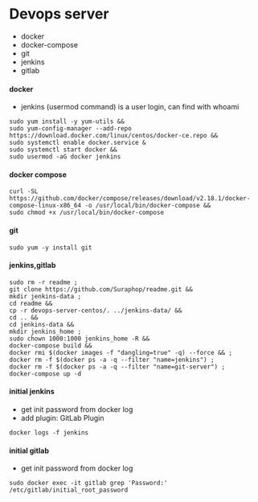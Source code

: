 # Devops server
 - docker
 - docker-compose
 - git
 - jenkins
 - gitlab

#### docker
- jenkins (usermod command)  is a user login, can find with whoami
```
sudo yum install -y yum-utils &&
sudo yum-config-manager --add-repo https://download.docker.com/linux/centos/docker-ce.repo &&
sudo systemctl enable docker.service &
sudo systemctl start docker &&
sudo usermod -aG docker jenkins 
```

#### docker compose
```
curl -SL https://github.com/docker/compose/releases/download/v2.18.1/docker-compose-linux-x86_64 -o /usr/local/bin/docker-compose &&
sudo chmod +x /usr/local/bin/docker-compose
```

#### git
```
sudo yum -y install git
```

#### jenkins,gitlab
```
sudo rm -r readme ;
git clone https://github.com/Suraphop/readme.git &&
mkdir jenkins-data ;
cd readme &&
cp -r devops-server-centos/. ../jenkins-data/ &&
cd .. &&
cd jenkins-data &&
mkdir jenkins_home ;
sudo chown 1000:1000 jenkins_home -R &&
docker-compose build &&
docker rmi $(docker images -f "dangling=true" -q) --force && ;
docker rm -f $(docker ps -a -q --filter "name=jenkins") ;
docker rm -f $(docker ps -a -q --filter "name=git-server") ;
docker-compose up -d 
```
#### initial jenkins
- get init password from docker log
- add plugin: GitLab Plugin
```
docker logs -f jenkins
```
#### initial gitlab
- get init password from docker log
```
sudo docker exec -it gitlab grep 'Password:' /etc/gitlab/initial_root_password
```

